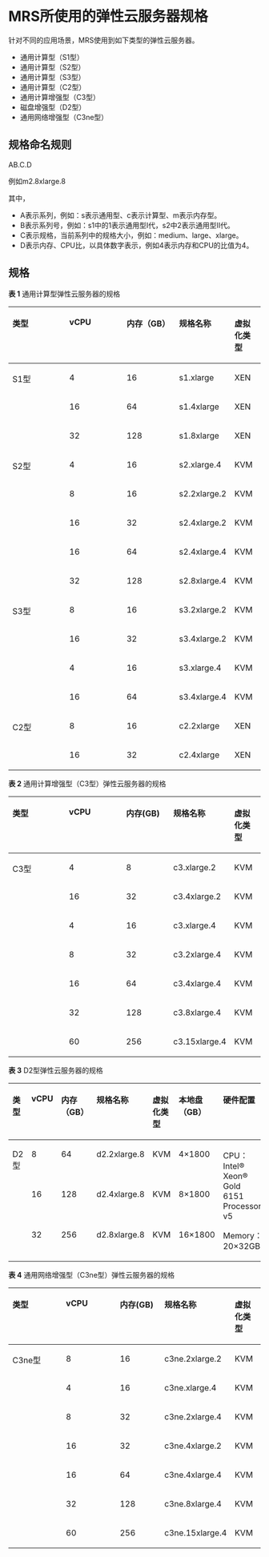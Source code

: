# MRS所使用的弹性云服务器规格<a name="ZH-CN_TOPIC_0114912370"></a>

针对不同的应用场景，MRS使用到如下类型的弹性云服务器。

-   通用计算型（S1型）
-   通用计算型（S2型）
-   通用计算型（S3型）
-   通用计算型（C2型）
-   通用计算增强型（C3型）
-   磁盘增强型（D2型）
-   通用网络增强型（C3ne型）

## 规格命名规则<a name="section741930611313"></a>

AB.C.D

例如m2.8xlarge.8

其中，

-   A表示系列，例如：s表示通用型、c表示计算型、m表示内存型。
-   B表示系列号，例如：s1中的1表示通用型I代，s2中2表示通用型II代。
-   C表示规格，当前系列中的规格大小，例如：medium、large、xlarge。
-   D表示内存、CPU比，以具体数字表示，例如4表示内存和CPU的比值为4。

## 规格<a name="section1399585312355"></a>

**表 1**  通用计算型弹性云服务器的规格

<a name="table66778917103035"></a>
<table><thead align="left"><tr id="row21254511103035"><th class="cellrowborder" valign="top" width="23%" id="mcps1.2.6.1.1"><p id="p52972653162927"><a name="p52972653162927"></a><a name="p52972653162927"></a>类型</p>
</th>
<th class="cellrowborder" valign="top" width="23%" id="mcps1.2.6.1.2"><p id="p62926494162927"><a name="p62926494162927"></a><a name="p62926494162927"></a>vCPU</p>
</th>
<th class="cellrowborder" valign="top" width="21%" id="mcps1.2.6.1.3"><p id="p63881219162927"><a name="p63881219162927"></a><a name="p63881219162927"></a>内存（GB）</p>
</th>
<th class="cellrowborder" valign="top" width="21%" id="mcps1.2.6.1.4"><p id="p6996228162927"><a name="p6996228162927"></a><a name="p6996228162927"></a>规格名称</p>
</th>
<th class="cellrowborder" valign="top" width="12%" id="mcps1.2.6.1.5"><p id="p19167123116295"><a name="p19167123116295"></a><a name="p19167123116295"></a>虚拟化类型</p>
</th>
</tr>
</thead>
<tbody><tr id="row8532241591"><td class="cellrowborder" rowspan="3" valign="top" width="23%" headers="mcps1.2.6.1.1 "><p id="p3534747915"><a name="p3534747915"></a><a name="p3534747915"></a>S1型</p>
<p id="p15824165112920"><a name="p15824165112920"></a><a name="p15824165112920"></a></p>
<p id="p114844523910"><a name="p114844523910"></a><a name="p114844523910"></a></p>
</td>
<td class="cellrowborder" valign="top" width="23%" headers="mcps1.2.6.1.2 "><p id="p1253410414911"><a name="p1253410414911"></a><a name="p1253410414911"></a>4</p>
</td>
<td class="cellrowborder" valign="top" width="21%" headers="mcps1.2.6.1.3 "><p id="p1553419411912"><a name="p1553419411912"></a><a name="p1553419411912"></a>16</p>
</td>
<td class="cellrowborder" valign="top" width="21%" headers="mcps1.2.6.1.4 "><p id="p553411413913"><a name="p553411413913"></a><a name="p553411413913"></a>s1.xlarge</p>
</td>
<td class="cellrowborder" valign="top" width="12%" headers="mcps1.2.6.1.5 "><p id="p612815911919"><a name="p612815911919"></a><a name="p612815911919"></a>XEN</p>
</td>
</tr>
<tr id="row98249514915"><td class="cellrowborder" valign="top" headers="mcps1.2.6.1.1 "><p id="p18241651791"><a name="p18241651791"></a><a name="p18241651791"></a>16</p>
</td>
<td class="cellrowborder" valign="top" headers="mcps1.2.6.1.2 "><p id="p13824125111919"><a name="p13824125111919"></a><a name="p13824125111919"></a>64</p>
</td>
<td class="cellrowborder" valign="top" headers="mcps1.2.6.1.3 "><p id="p168244514915"><a name="p168244514915"></a><a name="p168244514915"></a>s1.4xlarge</p>
</td>
<td class="cellrowborder" valign="top" headers="mcps1.2.6.1.4 "><p id="p17814459790"><a name="p17814459790"></a><a name="p17814459790"></a>XEN</p>
</td>
</tr>
<tr id="row34841252894"><td class="cellrowborder" valign="top" headers="mcps1.2.6.1.1 "><p id="p34847521293"><a name="p34847521293"></a><a name="p34847521293"></a>32</p>
</td>
<td class="cellrowborder" valign="top" headers="mcps1.2.6.1.2 "><p id="p174841952997"><a name="p174841952997"></a><a name="p174841952997"></a>128</p>
</td>
<td class="cellrowborder" valign="top" headers="mcps1.2.6.1.3 "><p id="p184840524912"><a name="p184840524912"></a><a name="p184840524912"></a>s1.8xlarge</p>
</td>
<td class="cellrowborder" valign="top" headers="mcps1.2.6.1.4 "><p id="p1950414018107"><a name="p1950414018107"></a><a name="p1950414018107"></a>XEN</p>
</td>
</tr>
<tr id="row9271195762811"><td class="cellrowborder" rowspan="5" valign="top" width="23%" headers="mcps1.2.6.1.1 "><p id="p122721457102811"><a name="p122721457102811"></a><a name="p122721457102811"></a>S2型</p>
<p id="p743413376293"><a name="p743413376293"></a><a name="p743413376293"></a></p>
<p id="p19827154022911"><a name="p19827154022911"></a><a name="p19827154022911"></a></p>
<p id="p2980174872918"><a name="p2980174872918"></a><a name="p2980174872918"></a></p>
<p id="p6652134319299"><a name="p6652134319299"></a><a name="p6652134319299"></a></p>
</td>
<td class="cellrowborder" valign="top" width="23%" headers="mcps1.2.6.1.2 "><p id="p24361830183112"><a name="p24361830183112"></a><a name="p24361830183112"></a>4</p>
</td>
<td class="cellrowborder" valign="top" width="21%" headers="mcps1.2.6.1.3 "><p id="p927205782811"><a name="p927205782811"></a><a name="p927205782811"></a>16</p>
</td>
<td class="cellrowborder" valign="top" width="21%" headers="mcps1.2.6.1.4 "><p id="p1327265712812"><a name="p1327265712812"></a><a name="p1327265712812"></a>s2.xlarge.4</p>
</td>
<td class="cellrowborder" valign="top" width="12%" headers="mcps1.2.6.1.5 "><p id="p6272145722810"><a name="p6272145722810"></a><a name="p6272145722810"></a>KVM</p>
</td>
</tr>
<tr id="row6434123717299"><td class="cellrowborder" valign="top" headers="mcps1.2.6.1.1 "><p id="p45301738183113"><a name="p45301738183113"></a><a name="p45301738183113"></a>8</p>
</td>
<td class="cellrowborder" valign="top" headers="mcps1.2.6.1.2 "><p id="p8434437132910"><a name="p8434437132910"></a><a name="p8434437132910"></a>16</p>
</td>
<td class="cellrowborder" valign="top" headers="mcps1.2.6.1.3 "><p id="p1150661153213"><a name="p1150661153213"></a><a name="p1150661153213"></a>s2.2xlarge.2</p>
</td>
<td class="cellrowborder" valign="top" headers="mcps1.2.6.1.4 "><p id="p1443493716290"><a name="p1443493716290"></a><a name="p1443493716290"></a>KVM</p>
</td>
</tr>
<tr id="row2827114011296"><td class="cellrowborder" valign="top" headers="mcps1.2.6.1.1 "><p id="p1798214520311"><a name="p1798214520311"></a><a name="p1798214520311"></a>16</p>
</td>
<td class="cellrowborder" valign="top" headers="mcps1.2.6.1.2 "><p id="p0827124013293"><a name="p0827124013293"></a><a name="p0827124013293"></a>32</p>
</td>
<td class="cellrowborder" valign="top" headers="mcps1.2.6.1.3 "><p id="p14505161193220"><a name="p14505161193220"></a><a name="p14505161193220"></a>s2.4xlarge.2</p>
</td>
<td class="cellrowborder" valign="top" headers="mcps1.2.6.1.4 "><p id="p782704042913"><a name="p782704042913"></a><a name="p782704042913"></a>KVM</p>
</td>
</tr>
<tr id="row19980164832913"><td class="cellrowborder" valign="top" headers="mcps1.2.6.1.1 "><p id="p0900651113118"><a name="p0900651113118"></a><a name="p0900651113118"></a>16</p>
</td>
<td class="cellrowborder" valign="top" headers="mcps1.2.6.1.2 "><p id="p149801148102918"><a name="p149801148102918"></a><a name="p149801148102918"></a>64</p>
</td>
<td class="cellrowborder" valign="top" headers="mcps1.2.6.1.3 "><p id="p050214112321"><a name="p050214112321"></a><a name="p050214112321"></a>s2.4xlarge.4</p>
</td>
<td class="cellrowborder" valign="top" headers="mcps1.2.6.1.4 "><p id="p1980948162912"><a name="p1980948162912"></a><a name="p1980948162912"></a>KVM</p>
</td>
</tr>
<tr id="row176521443172916"><td class="cellrowborder" valign="top" headers="mcps1.2.6.1.1 "><p id="p139561600328"><a name="p139561600328"></a><a name="p139561600328"></a>32</p>
</td>
<td class="cellrowborder" valign="top" headers="mcps1.2.6.1.2 "><p id="p1265294302911"><a name="p1265294302911"></a><a name="p1265294302911"></a>128</p>
</td>
<td class="cellrowborder" valign="top" headers="mcps1.2.6.1.3 "><p id="p711501763110"><a name="p711501763110"></a><a name="p711501763110"></a>s2.8xlarge.4</p>
</td>
<td class="cellrowborder" valign="top" headers="mcps1.2.6.1.4 "><p id="p10653543192920"><a name="p10653543192920"></a><a name="p10653543192920"></a>KVM</p>
</td>
</tr>
<tr id="row164571325903"><td class="cellrowborder" rowspan="4" valign="top" width="23%" headers="mcps1.2.6.1.1 "><p id="p10188451512"><a name="p10188451512"></a><a name="p10188451512"></a>S3型</p>
</td>
<td class="cellrowborder" valign="top" width="23%" headers="mcps1.2.6.1.2 "><p id="p72667511316"><a name="p72667511316"></a><a name="p72667511316"></a>8</p>
</td>
<td class="cellrowborder" valign="top" width="21%" headers="mcps1.2.6.1.3 "><p id="p192694512113"><a name="p192694512113"></a><a name="p192694512113"></a>16</p>
</td>
<td class="cellrowborder" valign="top" width="21%" headers="mcps1.2.6.1.4 "><p id="p182748510114"><a name="p182748510114"></a><a name="p182748510114"></a>s3.2xlarge.2</p>
</td>
<td class="cellrowborder" valign="top" width="12%" headers="mcps1.2.6.1.5 "><p id="p32787510117"><a name="p32787510117"></a><a name="p32787510117"></a>KVM</p>
</td>
</tr>
<tr id="row136049301908"><td class="cellrowborder" valign="top" headers="mcps1.2.6.1.1 "><p id="p19286451118"><a name="p19286451118"></a><a name="p19286451118"></a>16</p>
</td>
<td class="cellrowborder" valign="top" headers="mcps1.2.6.1.2 "><p id="p132901651817"><a name="p132901651817"></a><a name="p132901651817"></a>32</p>
</td>
<td class="cellrowborder" valign="top" headers="mcps1.2.6.1.3 "><p id="p1429320519115"><a name="p1429320519115"></a><a name="p1429320519115"></a>s3.4xlarge.2</p>
</td>
<td class="cellrowborder" valign="top" headers="mcps1.2.6.1.4 "><p id="p152968511111"><a name="p152968511111"></a><a name="p152968511111"></a>KVM</p>
</td>
</tr>
<tr id="row14459525505"><td class="cellrowborder" valign="top" headers="mcps1.2.6.1.1 "><p id="p193448511014"><a name="p193448511014"></a><a name="p193448511014"></a>4</p>
</td>
<td class="cellrowborder" valign="top" headers="mcps1.2.6.1.2 "><p id="p93482512115"><a name="p93482512115"></a><a name="p93482512115"></a>16</p>
</td>
<td class="cellrowborder" valign="top" headers="mcps1.2.6.1.3 "><p id="p6353105114118"><a name="p6353105114118"></a><a name="p6353105114118"></a>s3.xlarge.4</p>
</td>
<td class="cellrowborder" valign="top" headers="mcps1.2.6.1.4 "><p id="p163577511015"><a name="p163577511015"></a><a name="p163577511015"></a>KVM</p>
</td>
</tr>
<tr id="row34273588017"><td class="cellrowborder" valign="top" headers="mcps1.2.6.1.1 "><p id="p173841511713"><a name="p173841511713"></a><a name="p173841511713"></a>16</p>
</td>
<td class="cellrowborder" valign="top" headers="mcps1.2.6.1.2 "><p id="p138815120119"><a name="p138815120119"></a><a name="p138815120119"></a>64</p>
</td>
<td class="cellrowborder" valign="top" headers="mcps1.2.6.1.3 "><p id="p143951351811"><a name="p143951351811"></a><a name="p143951351811"></a>s3.4xlarge.4</p>
</td>
<td class="cellrowborder" valign="top" headers="mcps1.2.6.1.4 "><p id="p43981518110"><a name="p43981518110"></a><a name="p43981518110"></a>KVM</p>
</td>
</tr>
<tr id="row104412047125812"><td class="cellrowborder" rowspan="2" valign="top" width="23%" headers="mcps1.2.6.1.1 "><p id="p14916958185820"><a name="p14916958185820"></a><a name="p14916958185820"></a>C2型</p>
<p id="p1994945818583"><a name="p1994945818583"></a><a name="p1994945818583"></a></p>
</td>
<td class="cellrowborder" valign="top" width="23%" headers="mcps1.2.6.1.2 "><p id="p19917358145817"><a name="p19917358145817"></a><a name="p19917358145817"></a>8</p>
</td>
<td class="cellrowborder" valign="top" width="21%" headers="mcps1.2.6.1.3 "><p id="p09209585583"><a name="p09209585583"></a><a name="p09209585583"></a>16</p>
</td>
<td class="cellrowborder" valign="top" width="21%" headers="mcps1.2.6.1.4 "><p id="p5921115812583"><a name="p5921115812583"></a><a name="p5921115812583"></a>c2.2xlarge</p>
</td>
<td class="cellrowborder" valign="top" width="12%" headers="mcps1.2.6.1.5 "><p id="p1292285815813"><a name="p1292285815813"></a><a name="p1292285815813"></a>XEN</p>
</td>
</tr>
<tr id="row85771564580"><td class="cellrowborder" valign="top" headers="mcps1.2.6.1.1 "><p id="p49261758205816"><a name="p49261758205816"></a><a name="p49261758205816"></a>16</p>
</td>
<td class="cellrowborder" valign="top" headers="mcps1.2.6.1.2 "><p id="p1992865825811"><a name="p1992865825811"></a><a name="p1992865825811"></a>32</p>
</td>
<td class="cellrowborder" valign="top" headers="mcps1.2.6.1.3 "><p id="p59301758125810"><a name="p59301758125810"></a><a name="p59301758125810"></a>c2.4xlarge</p>
</td>
<td class="cellrowborder" valign="top" headers="mcps1.2.6.1.4 "><p id="p179311858145812"><a name="p179311858145812"></a><a name="p179311858145812"></a>XEN</p>
</td>
</tr>
</tbody>
</table>

**表 2**  通用计算增强型（C3型）弹性云服务器的规格

<a name="table3949605220464"></a>
<table><thead align="left"><tr id="row5755737620464"><th class="cellrowborder" valign="top" width="23.232323232323235%" id="mcps1.2.6.1.1"><p id="p32920979204624"><a name="p32920979204624"></a><a name="p32920979204624"></a>类型</p>
</th>
<th class="cellrowborder" valign="top" width="23.232323232323235%" id="mcps1.2.6.1.2"><p id="p41529665204624"><a name="p41529665204624"></a><a name="p41529665204624"></a>vCPU</p>
</th>
<th class="cellrowborder" valign="top" width="19.191919191919194%" id="mcps1.2.6.1.3"><p id="p9028760204624"><a name="p9028760204624"></a><a name="p9028760204624"></a>内存(GB)</p>
</th>
<th class="cellrowborder" valign="top" width="22.222222222222225%" id="mcps1.2.6.1.4"><p id="p5297585204624"><a name="p5297585204624"></a><a name="p5297585204624"></a>规格名称</p>
</th>
<th class="cellrowborder" valign="top" width="12.121212121212121%" id="mcps1.2.6.1.5"><p id="p84201252123120"><a name="p84201252123120"></a><a name="p84201252123120"></a>虚拟化类型</p>
</th>
</tr>
</thead>
<tbody><tr id="row2115659920464"><td class="cellrowborder" rowspan="7" valign="top" width="23.232323232323235%" headers="mcps1.2.6.1.1 "><p id="p1639654719185"><a name="p1639654719185"></a><a name="p1639654719185"></a>C3型</p>
</td>
<td class="cellrowborder" valign="top" width="23.232323232323235%" headers="mcps1.2.6.1.2 "><p id="p54672497204624"><a name="p54672497204624"></a><a name="p54672497204624"></a>4</p>
</td>
<td class="cellrowborder" valign="top" width="19.191919191919194%" headers="mcps1.2.6.1.3 "><p id="p66396173204624"><a name="p66396173204624"></a><a name="p66396173204624"></a>8</p>
</td>
<td class="cellrowborder" valign="top" width="22.222222222222225%" headers="mcps1.2.6.1.4 "><p id="p9380900204624"><a name="p9380900204624"></a><a name="p9380900204624"></a>c3.xlarge.2</p>
</td>
<td class="cellrowborder" valign="top" width="12.121212121212121%" headers="mcps1.2.6.1.5 "><p id="p714614176327"><a name="p714614176327"></a><a name="p714614176327"></a>KVM</p>
</td>
</tr>
<tr id="row1339712614367"><td class="cellrowborder" valign="top" headers="mcps1.2.6.1.1 "><p id="p10361184613360"><a name="p10361184613360"></a><a name="p10361184613360"></a>16</p>
</td>
<td class="cellrowborder" valign="top" headers="mcps1.2.6.1.2 "><p id="p1036104612367"><a name="p1036104612367"></a><a name="p1036104612367"></a>32</p>
</td>
<td class="cellrowborder" valign="top" headers="mcps1.2.6.1.3 "><p id="p8361104613610"><a name="p8361104613610"></a><a name="p8361104613610"></a>c3.4xlarge.2</p>
</td>
<td class="cellrowborder" valign="top" headers="mcps1.2.6.1.4 "><p id="p9361114613616"><a name="p9361114613616"></a><a name="p9361114613616"></a>KVM</p>
</td>
</tr>
<tr id="row58396907204611"><td class="cellrowborder" valign="top" headers="mcps1.2.6.1.1 "><p id="p15110173204624"><a name="p15110173204624"></a><a name="p15110173204624"></a>4</p>
</td>
<td class="cellrowborder" valign="top" headers="mcps1.2.6.1.2 "><p id="p15964478204624"><a name="p15964478204624"></a><a name="p15964478204624"></a>16</p>
</td>
<td class="cellrowborder" valign="top" headers="mcps1.2.6.1.3 "><p id="p18054373204624"><a name="p18054373204624"></a><a name="p18054373204624"></a>c3.xlarge.4</p>
</td>
<td class="cellrowborder" valign="top" headers="mcps1.2.6.1.4 "><p id="p1160181710322"><a name="p1160181710322"></a><a name="p1160181710322"></a>KVM</p>
</td>
</tr>
<tr id="row19288388204611"><td class="cellrowborder" valign="top" headers="mcps1.2.6.1.1 "><p id="p8300597204624"><a name="p8300597204624"></a><a name="p8300597204624"></a>8</p>
</td>
<td class="cellrowborder" valign="top" headers="mcps1.2.6.1.2 "><p id="p1259733204624"><a name="p1259733204624"></a><a name="p1259733204624"></a>32</p>
</td>
<td class="cellrowborder" valign="top" headers="mcps1.2.6.1.3 "><p id="p34929558204624"><a name="p34929558204624"></a><a name="p34929558204624"></a>c3.2xlarge.4</p>
</td>
<td class="cellrowborder" valign="top" headers="mcps1.2.6.1.4 "><p id="p11163171763213"><a name="p11163171763213"></a><a name="p11163171763213"></a>KVM</p>
</td>
</tr>
<tr id="row39706029204611"><td class="cellrowborder" valign="top" headers="mcps1.2.6.1.1 "><p id="p29388703204624"><a name="p29388703204624"></a><a name="p29388703204624"></a>16</p>
</td>
<td class="cellrowborder" valign="top" headers="mcps1.2.6.1.2 "><p id="p31674728204624"><a name="p31674728204624"></a><a name="p31674728204624"></a>64</p>
</td>
<td class="cellrowborder" valign="top" headers="mcps1.2.6.1.3 "><p id="p15516174204624"><a name="p15516174204624"></a><a name="p15516174204624"></a>c3.4xlarge.4</p>
</td>
<td class="cellrowborder" valign="top" headers="mcps1.2.6.1.4 "><p id="p14657219153217"><a name="p14657219153217"></a><a name="p14657219153217"></a>KVM</p>
</td>
</tr>
<tr id="row4280432102715"><td class="cellrowborder" valign="top" headers="mcps1.2.6.1.1 "><p id="p19281183210278"><a name="p19281183210278"></a><a name="p19281183210278"></a>32</p>
</td>
<td class="cellrowborder" valign="top" headers="mcps1.2.6.1.2 "><p id="p128123211279"><a name="p128123211279"></a><a name="p128123211279"></a>128</p>
</td>
<td class="cellrowborder" valign="top" headers="mcps1.2.6.1.3 "><p id="p374558192715"><a name="p374558192715"></a><a name="p374558192715"></a>c3.8xlarge.4</p>
</td>
<td class="cellrowborder" valign="top" headers="mcps1.2.6.1.4 "><p id="p14281153262720"><a name="p14281153262720"></a><a name="p14281153262720"></a>KVM</p>
</td>
</tr>
<tr id="row28491536204611"><td class="cellrowborder" valign="top" headers="mcps1.2.6.1.1 "><p id="p42717549204624"><a name="p42717549204624"></a><a name="p42717549204624"></a>60</p>
</td>
<td class="cellrowborder" valign="top" headers="mcps1.2.6.1.2 "><p id="p37569478204624"><a name="p37569478204624"></a><a name="p37569478204624"></a>256</p>
</td>
<td class="cellrowborder" valign="top" headers="mcps1.2.6.1.3 "><p id="p23228883204624"><a name="p23228883204624"></a><a name="p23228883204624"></a>c3.15xlarge.4</p>
</td>
<td class="cellrowborder" valign="top" headers="mcps1.2.6.1.4 "><p id="p16664419133218"><a name="p16664419133218"></a><a name="p16664419133218"></a>KVM</p>
</td>
</tr>
</tbody>
</table>

**表 3**  D2型弹性云服务器的规格

<a name="table47541937112515"></a>
<table><thead align="left"><tr id="row1775413371257"><th class="cellrowborder" valign="top" width="13%" id="mcps1.2.8.1.1"><p id="p17228105016252"><a name="p17228105016252"></a><a name="p17228105016252"></a>类型</p>
</th>
<th class="cellrowborder" valign="top" width="8%" id="mcps1.2.8.1.2"><p id="p123165013254"><a name="p123165013254"></a><a name="p123165013254"></a>vCPU</p>
</th>
<th class="cellrowborder" valign="top" width="11%" id="mcps1.2.8.1.3"><p id="p7236185013252"><a name="p7236185013252"></a><a name="p7236185013252"></a>内存（GB）</p>
</th>
<th class="cellrowborder" valign="top" width="15%" id="mcps1.2.8.1.4"><p id="p18237155062514"><a name="p18237155062514"></a><a name="p18237155062514"></a>规格名称</p>
</th>
<th class="cellrowborder" valign="top" width="11%" id="mcps1.2.8.1.5"><p id="p724035017257"><a name="p724035017257"></a><a name="p724035017257"></a>虚拟化类型</p>
</th>
<th class="cellrowborder" valign="top" width="13%" id="mcps1.2.8.1.6"><p id="p1624105092519"><a name="p1624105092519"></a><a name="p1624105092519"></a>本地盘（GB）</p>
</th>
<th class="cellrowborder" valign="top" width="28.999999999999996%" id="mcps1.2.8.1.7"><p id="p9205101061511"><a name="p9205101061511"></a><a name="p9205101061511"></a>硬件配置</p>
</th>
</tr>
</thead>
<tbody><tr id="row974834394812"><td class="cellrowborder" rowspan="3" valign="top" width="13%" headers="mcps1.2.8.1.1 "><p id="p9760548192919"><a name="p9760548192919"></a><a name="p9760548192919"></a>D2型</p>
</td>
<td class="cellrowborder" valign="top" width="8%" headers="mcps1.2.8.1.2 "><p id="p12750124311482"><a name="p12750124311482"></a><a name="p12750124311482"></a>8</p>
</td>
<td class="cellrowborder" valign="top" width="11%" headers="mcps1.2.8.1.3 "><p id="p0750164314813"><a name="p0750164314813"></a><a name="p0750164314813"></a>64</p>
</td>
<td class="cellrowborder" valign="top" width="15%" headers="mcps1.2.8.1.4 "><p id="p1175054394818"><a name="p1175054394818"></a><a name="p1175054394818"></a>d2.2xlarge.8</p>
</td>
<td class="cellrowborder" valign="top" width="11%" headers="mcps1.2.8.1.5 "><p id="p1875013430483"><a name="p1875013430483"></a><a name="p1875013430483"></a>KVM</p>
</td>
<td class="cellrowborder" valign="top" width="13%" headers="mcps1.2.8.1.6 "><p id="p17750443104811"><a name="p17750443104811"></a><a name="p17750443104811"></a>4×1800</p>
</td>
<td class="cellrowborder" rowspan="3" valign="top" width="28.999999999999996%" headers="mcps1.2.8.1.7 "><p id="p449920318167"><a name="p449920318167"></a><a name="p449920318167"></a>CPU：Intel&reg; Xeon&reg; Gold 6151 Processor v5</p>
<p id="p676115981618"><a name="p676115981618"></a><a name="p676115981618"></a>Memory：20×32GB</p>
</td>
</tr>
<tr id="row14967171717297"><td class="cellrowborder" valign="top" headers="mcps1.2.8.1.1 "><p id="p1492123262911"><a name="p1492123262911"></a><a name="p1492123262911"></a>16</p>
</td>
<td class="cellrowborder" valign="top" headers="mcps1.2.8.1.2 "><p id="p18434144113294"><a name="p18434144113294"></a><a name="p18434144113294"></a>128</p>
</td>
<td class="cellrowborder" valign="top" headers="mcps1.2.8.1.3 "><p id="p196727215299"><a name="p196727215299"></a><a name="p196727215299"></a>d2.4xlarge.8</p>
</td>
<td class="cellrowborder" valign="top" headers="mcps1.2.8.1.4 "><p id="p10967117172915"><a name="p10967117172915"></a><a name="p10967117172915"></a>KVM</p>
</td>
<td class="cellrowborder" valign="top" headers="mcps1.2.8.1.5 "><p id="p169678175293"><a name="p169678175293"></a><a name="p169678175293"></a>8×1800</p>
</td>
</tr>
<tr id="row575615372253"><td class="cellrowborder" valign="top" headers="mcps1.2.8.1.1 "><p id="p692123252911"><a name="p692123252911"></a><a name="p692123252911"></a>32</p>
</td>
<td class="cellrowborder" valign="top" headers="mcps1.2.8.1.2 "><p id="p13434174116295"><a name="p13434174116295"></a><a name="p13434174116295"></a>256</p>
</td>
<td class="cellrowborder" valign="top" headers="mcps1.2.8.1.3 "><p id="p1667222172917"><a name="p1667222172917"></a><a name="p1667222172917"></a>d2.8xlarge.8</p>
</td>
<td class="cellrowborder" valign="top" headers="mcps1.2.8.1.4 "><p id="p10756133715250"><a name="p10756133715250"></a><a name="p10756133715250"></a>KVM</p>
</td>
<td class="cellrowborder" valign="top" headers="mcps1.2.8.1.5 "><p id="p1675663717258"><a name="p1675663717258"></a><a name="p1675663717258"></a>16×1800</p>
</td>
</tr>
</tbody>
</table>

**表 4**  通用网络增强型（C3ne型）弹性云服务器的规格

<a name="table11476142712139"></a>
<table><thead align="left"><tr id="row248302717130"><th class="cellrowborder" valign="top" width="23.232323232323235%" id="mcps1.2.6.1.1"><p id="p18485182714134"><a name="p18485182714134"></a><a name="p18485182714134"></a>类型</p>
</th>
<th class="cellrowborder" valign="top" width="23.232323232323235%" id="mcps1.2.6.1.2"><p id="p6486327141310"><a name="p6486327141310"></a><a name="p6486327141310"></a>vCPU</p>
</th>
<th class="cellrowborder" valign="top" width="19.191919191919194%" id="mcps1.2.6.1.3"><p id="p1548752701319"><a name="p1548752701319"></a><a name="p1548752701319"></a>内存(GB)</p>
</th>
<th class="cellrowborder" valign="top" width="22.222222222222225%" id="mcps1.2.6.1.4"><p id="p144891327201312"><a name="p144891327201312"></a><a name="p144891327201312"></a>规格名称</p>
</th>
<th class="cellrowborder" valign="top" width="12.121212121212121%" id="mcps1.2.6.1.5"><p id="p8491182781311"><a name="p8491182781311"></a><a name="p8491182781311"></a>虚拟化类型</p>
</th>
</tr>
</thead>
<tbody><tr id="row19592290395"><td class="cellrowborder" rowspan="7" valign="top" width="23.232323232323235%" headers="mcps1.2.6.1.1 "><p id="p18577182810127"><a name="p18577182810127"></a><a name="p18577182810127"></a>C3ne型</p>
</td>
<td class="cellrowborder" valign="top" width="23.232323232323235%" headers="mcps1.2.6.1.2 "><p id="p16960192919392"><a name="p16960192919392"></a><a name="p16960192919392"></a>8</p>
</td>
<td class="cellrowborder" valign="top" width="19.191919191919194%" headers="mcps1.2.6.1.3 "><p id="p796082910391"><a name="p796082910391"></a><a name="p796082910391"></a>16</p>
</td>
<td class="cellrowborder" valign="top" width="22.222222222222225%" headers="mcps1.2.6.1.4 "><p id="p19609298391"><a name="p19609298391"></a><a name="p19609298391"></a>c3ne.2xlarge.2</p>
</td>
<td class="cellrowborder" valign="top" width="12.121212121212121%" headers="mcps1.2.6.1.5 "><p id="p79601729193912"><a name="p79601729193912"></a><a name="p79601729193912"></a>KVM</p>
</td>
</tr>
<tr id="row13366357164315"><td class="cellrowborder" valign="top" headers="mcps1.2.6.1.1 "><p id="p336615713438"><a name="p336615713438"></a><a name="p336615713438"></a>4</p>
</td>
<td class="cellrowborder" valign="top" headers="mcps1.2.6.1.2 "><p id="p8366857194320"><a name="p8366857194320"></a><a name="p8366857194320"></a>16</p>
</td>
<td class="cellrowborder" valign="top" headers="mcps1.2.6.1.3 "><p id="p236645714431"><a name="p236645714431"></a><a name="p236645714431"></a>c3ne.xlarge.4</p>
</td>
<td class="cellrowborder" valign="top" headers="mcps1.2.6.1.4 "><p id="p1366195712438"><a name="p1366195712438"></a><a name="p1366195712438"></a>KVM</p>
</td>
</tr>
<tr id="row44931727151314"><td class="cellrowborder" valign="top" headers="mcps1.2.6.1.1 "><p id="p10334247131610"><a name="p10334247131610"></a><a name="p10334247131610"></a>8</p>
</td>
<td class="cellrowborder" valign="top" headers="mcps1.2.6.1.2 "><p id="p1133444771614"><a name="p1133444771614"></a><a name="p1133444771614"></a>32</p>
</td>
<td class="cellrowborder" valign="top" headers="mcps1.2.6.1.3 "><p id="p649832715135"><a name="p649832715135"></a><a name="p649832715135"></a>c3ne.2xlarge.4</p>
</td>
<td class="cellrowborder" valign="top" headers="mcps1.2.6.1.4 "><p id="p3500627141315"><a name="p3500627141315"></a><a name="p3500627141315"></a>KVM</p>
</td>
</tr>
<tr id="row15500827171318"><td class="cellrowborder" valign="top" headers="mcps1.2.6.1.1 "><p id="p2033214721612"><a name="p2033214721612"></a><a name="p2033214721612"></a>16</p>
</td>
<td class="cellrowborder" valign="top" headers="mcps1.2.6.1.2 "><p id="p10331174719160"><a name="p10331174719160"></a><a name="p10331174719160"></a>32</p>
</td>
<td class="cellrowborder" valign="top" headers="mcps1.2.6.1.3 "><p id="p2095019446162"><a name="p2095019446162"></a><a name="p2095019446162"></a>c3ne.4xlarge.2</p>
</td>
<td class="cellrowborder" valign="top" headers="mcps1.2.6.1.4 "><p id="p550712761320"><a name="p550712761320"></a><a name="p550712761320"></a>KVM</p>
</td>
</tr>
<tr id="row65084277136"><td class="cellrowborder" valign="top" headers="mcps1.2.6.1.1 "><p id="p11331184712166"><a name="p11331184712166"></a><a name="p11331184712166"></a>16</p>
</td>
<td class="cellrowborder" valign="top" headers="mcps1.2.6.1.2 "><p id="p83309476165"><a name="p83309476165"></a><a name="p83309476165"></a>64</p>
</td>
<td class="cellrowborder" valign="top" headers="mcps1.2.6.1.3 "><p id="p16950134421617"><a name="p16950134421617"></a><a name="p16950134421617"></a>c3ne.4xlarge.4</p>
</td>
<td class="cellrowborder" valign="top" headers="mcps1.2.6.1.4 "><p id="p25131927161318"><a name="p25131927161318"></a><a name="p25131927161318"></a>KVM</p>
</td>
</tr>
<tr id="row0515192701316"><td class="cellrowborder" valign="top" headers="mcps1.2.6.1.1 "><p id="p732911474164"><a name="p732911474164"></a><a name="p732911474164"></a>32</p>
</td>
<td class="cellrowborder" valign="top" headers="mcps1.2.6.1.2 "><p id="p143271447121619"><a name="p143271447121619"></a><a name="p143271447121619"></a>128</p>
</td>
<td class="cellrowborder" valign="top" headers="mcps1.2.6.1.3 "><p id="p109491644121618"><a name="p109491644121618"></a><a name="p109491644121618"></a>c3ne.8xlarge.4</p>
</td>
<td class="cellrowborder" valign="top" headers="mcps1.2.6.1.4 "><p id="p12522102751311"><a name="p12522102751311"></a><a name="p12522102751311"></a>KVM</p>
</td>
</tr>
<tr id="row6523142718132"><td class="cellrowborder" valign="top" headers="mcps1.2.6.1.1 "><p id="p1232604711613"><a name="p1232604711613"></a><a name="p1232604711613"></a>60</p>
</td>
<td class="cellrowborder" valign="top" headers="mcps1.2.6.1.2 "><p id="p232584751612"><a name="p232584751612"></a><a name="p232584751612"></a>256</p>
</td>
<td class="cellrowborder" valign="top" headers="mcps1.2.6.1.3 "><p id="p17947144411168"><a name="p17947144411168"></a><a name="p17947144411168"></a>c3ne.15xlarge.4</p>
</td>
<td class="cellrowborder" valign="top" headers="mcps1.2.6.1.4 "><p id="p19528627131314"><a name="p19528627131314"></a><a name="p19528627131314"></a>KVM</p>
</td>
</tr>
</tbody>
</table>

